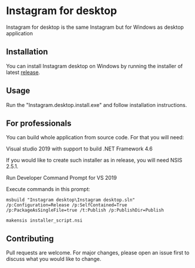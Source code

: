 # Instagram for desktop

Instagram for desktop is the same Instagram but for Windows as desktop application

## Installation

You can install Instagram desktop on Windows by running the installer of latest [release](https://github.com/AppsForDesktop/Instagram-desktop/releases/download/1.0.0/Instagram.desktop.install.exe).

## Usage

Run the "Instagram.desktop.install.exe" and follow installation instructions.

## For professionals

You can build whole application from source code. For that you will need:

Visual studio 2019 with support to build .NET Framework 4.6

If you would like to create such installer as in release, you will need NSIS 2.5.1.

Run Developer Command Prompt for VS 2019

Execute commands in this prompt:

```
msbuild "Instagram desktop\Instagram desktop.sln" /p:Configuration=Release /p:SelfContained=True /p:PackageAsSingleFile=true /t:Publish /p:PublishDir=Publish

makensis installer_script.nsi
```


## Contributing

Pull requests are welcome. For major changes, please open an issue first
to discuss what you would like to change.
